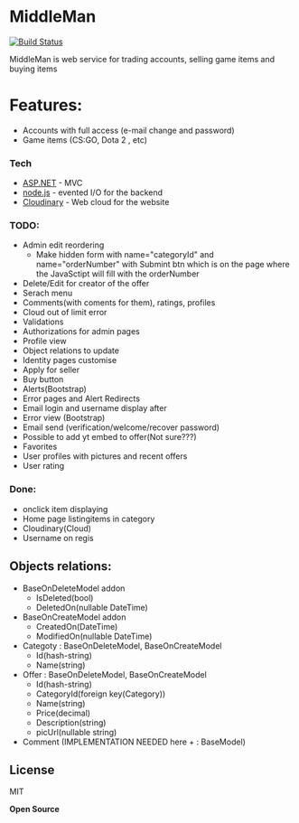 # MiddleMan


[![Build Status](https://travis-ci.org/joemccann/dillinger.svg?branch=master)](https://travis-ci.org/joemccann/dillinger)

MiddleMan is web service for trading accounts, selling game items and buying items
# Features:
  - Accounts with full access (e-mail change and password)
  - Game items (CS:GO, Dota 2 , etc)



### Tech

* [ASP.NET] - MVC
* [node.js] - evented I/O for the backend
* [Cloudinary] - Web cloud for the website

### TODO:

 * Admin edit reordering
    * Make hidden form with name="categoryId" and name="orderNumber" with Submint btn which is on the page where the JavaSctipt will fill with the orderNumber
 * Delete/Edit for creator of the offer
 * Serach menu
 * Comments(with coments for them), ratings, profiles
 * Cloud out of limit error
 * Validations
 * Authorizations for admin pages
 * Profile view
 * Object relations to update
 * Identity pages customise
 * Apply for seller
 * Buy button
 * Alerts(Bootstrap)
 * Error pages and Alert Redirects
 * Email login and username display after
 * Error view (Bootstrap)
 * Email send (verification/welcome/recover password)
 * Possible to add yt embed to offer(Not sure???)
 * Favorites
 * User profiles with pictures and recent offers
 * User rating
 
 ### Done:
 * onclick item displaying
 * Home page listingitems in category
 * Cloudinary(Cloud)
 * Username on regis
 
 ## Objects relations:
* BaseOnDeleteModel addon
    * IsDeleted(bool)
    * DeletedOn(nullable DateTime)
* BaseOnCreateModel addon
    * CreatedOn(DateTime)
    * ModifiedOn(nullable DateTime)
* Categoty : BaseOnDeleteModel, BaseOnCreateModel
    * Id(hash-string)
    * Name(string)
* Offer : BaseOnDeleteModel, BaseOnCreateModel
    * Id(hash-string)
    * CategoryId(foreign key(Category))
    * Name(string)
    * Price(decimal)
    * Description(string)
    * picUrl(nullable string)
* Comment (IMPLEMENTATION NEEDED here + : BaseModel)

License
----

MIT


**Open Source**

   [node.js]: <http://nodejs.org>
   [ASP.NET]: <https://dotnet.microsoft.com/apps/aspnet>
   [Cloudinary]: <https://cloudinary.com/documentation/dotnet_integration>
